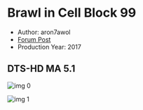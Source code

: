 # Brawl in Cell Block 99

* Author: aron7awol
* [Forum Post](https://www.avsforum.com/threads/bass-eq-for-filtered-movies.2995212/post-56702620)
* Production Year: 2017

## DTS-HD MA 5.1

![img 0](https://i.imgur.com/P5ddiBa.jpg)

![img 1](https://i.imgur.com/JbO0n29.jpg)

